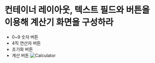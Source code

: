 # 컨테이너 레이아웃, 텍스트 필드와 버튼을 이용해 계산기 화면을 구성하라
- 0~9 숫자 버튼
- 4칙 연산자 버튼
- 초기화 버튼
- 계산 버튼
![Calculator](https://github.com/Hongkyoungseuk/Calculator/assets/117065210/256d39df-8188-42b9-b26f-53067f30fd0e)